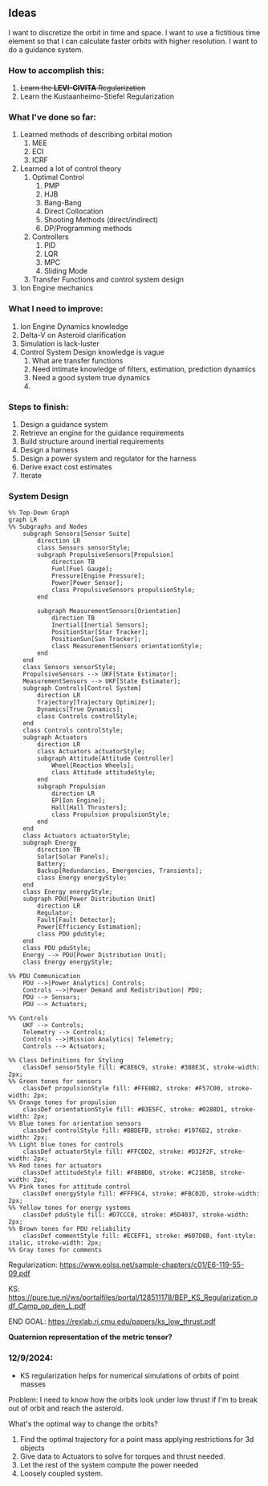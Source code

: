 ## Ideas

I want to discretize the orbit in time and space.
I want to use a fictitious time element so that I can calculate faster orbits with higher resolution.
I want to do a guidance system.

### How to accomplish this:

1) ~~Learn the **LEVI-CIVITA** Regularization~~
2) Learn the Kustaanheimo-Stiefel Regularization

### What I've done so far:

1) Learned methods of describing orbital motion
    1) MEE
    2) ECI
    3) ICRF
2) Learned a lot of control theory
    1) Optimal Control
        1) PMP
        2) HJB
        3) Bang-Bang
        4) Direct Collocation
        5) Shooting Methods (direct/indirect)
        6) DP/Programming methods
    2) Controllers
        1) PID
        2) LQR
        3) MPC
        4) Sliding Mode
    3) Transfer Functions and control system design
3) Ion Engine mechanics

### What I need to improve:

1) Ion Engine Dynamics knowledge
2) Delta-V on Asteroid clarification
3) Simulation is lack-luster
4) Control System Design knowledge is vague
    1) What are transfer functions
    2) Need intimate knowledge of filters, estimation, prediction dynamics
    3) Need a good system true dynamics
    4)

### Steps to finish:

1) Design a guidance system
2) Retrieve an engine for the guidance requirements
3) Build structure around inertial requirements
4) Design a harness
5) Design a power system and regulator for the harness
6) Derive exact cost estimates
7) Iterate

### System Design

```mermaid
%% Top-Down Graph
graph LR
%% Subgraphs and Nodes
    subgraph Sensors[Sensor Suite]
        direction LR
        class Sensors sensorStyle;
        subgraph PropulsiveSensors[Propulsion]
            direction TB
            Fuel[Fuel Gauge];
            Pressure[Engine Pressure];
            Power[Power Sensor];
            class PropulsiveSensors propulsionStyle;
        end

        subgraph MeasurementSensors[Orientation]
            direction TB
            Inertial[Inertial Sensors];
            PositionStar[Star Tracker];
            PositionSun[Sun Tracker];
            class MeasurementSensors orientationStyle;
        end
    end
    class Sensors sensorStyle;
    PropulsiveSensors --> UKF[State Estimator];
    MeasurementSensors --> UKF[State Estimator];
    subgraph Controls[Control System]
        direction LR
        Trajectory[Trajectory Optimizer];
        Dynamics[True Dynamics];
        class Controls controlStyle;
    end
    class Controls controlStyle;
    subgraph Actuators
        direction LR
        class Actuators actuatorStyle;
        subgraph Attitude[Attitude Controller]
            Wheel[Reaction Wheels];
            class Attitude attitudeStyle;
        end
        subgraph Propulsion
            direction LR
            EP[Ion Engine];
            Hall[Hall Thrusters];
            class Propulsion propulsionStyle;
        end
    end
    class Actuators actuatorStyle;
    subgraph Energy
        direction TB
        Solar[Solar Panels];
        Battery;
        Backup[Redundancies, Emergencies, Transients];
        class Energy energyStyle;
    end
    class Energy energyStyle;
    subgraph PDU[Power Distribution Unit]
        direction LR
        Regulator;
        Fault[Fault Detector];
        Power[Efficiency Estimation];
        class PDU pduStyle;
    end
    class PDU pduStyle;
    Energy --> PDU[Power Distribution Unit];
    class Energy energyStyle;

%% PDU Communication
    PDU -->|Power Analytics| Controls;
    Controls -->|Power Demand and Redistribution| PDU;
    PDU --> Sensors;
    PDU --> Actuators;

%% Controls
    UKF --> Controls;
    Telemetry --> Controls;
    Controls -->|Mission Analytics| Telemetry;
    Controls --> Actuators;

%% Class Definitions for Styling
    classDef sensorStyle fill: #C8E6C9, stroke: #388E3C, stroke-width: 2px;
%% Green tones for sensors
    classDef propulsionStyle fill: #FFE0B2, stroke: #F57C00, stroke-width: 2px;
%% Orange tones for propulsion
    classDef orientationStyle fill: #B3E5FC, stroke: #0288D1, stroke-width: 2px;
%% Blue tones for orientation sensors
    classDef controlStyle fill: #BBDEFB, stroke: #1976D2, stroke-width: 2px;
%% Light blue tones for controls
    classDef actuatorStyle fill: #FFCDD2, stroke: #D32F2F, stroke-width: 2px;
%% Red tones for actuators
    classDef attitudeStyle fill: #F8BBD0, stroke: #C2185B, stroke-width: 2px;
%% Pink tones for attitude control
    classDef energyStyle fill: #FFF9C4, stroke: #FBC02D, stroke-width: 2px;
%% Yellow tones for energy systems
    classDef pduStyle fill: #D7CCC8, stroke: #5D4037, stroke-width: 2px;
%% Brown tones for PDU reliability
    classDef commentStyle fill: #ECEFF1, stroke: #607D8B, font-style: italic, stroke-width: 2px;
%% Gray tones for comments
```

Regularization: https://www.eolss.net/sample-chapters/c01/E6-119-55-09.pdf

KS: https://pure.tue.nl/ws/portalfiles/portal/128511178/BEP_KS_Regularization.pdf_Camp_op_den_L.pdf

END GOAL: https://rexlab.ri.cmu.edu/papers/ks_low_thrust.pdf

**Quaternion representation of the metric tensor?**

### 12/9/2024:
- KS regularization helps for numerical simulations of orbits of point masses

Problem: I need to know how the orbits look under low thrust if I'm to break out of orbit and reach the asteroid.

What's the optimal way to change the orbits? 

1) Find the optimal trajectory for a point mass applying restrictions for 3d objects
2) Give data to Actuators to solve for torques and thrust needed.
3) Let the rest of the system compute the power needed
4) Loosely coupled system.


